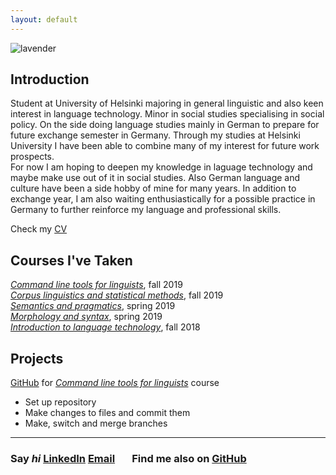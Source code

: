 ```yaml
---
layout: default
---
```

![lavender](https://i.imgur.com/Jmb6a5J.png)

## Introduction
Student at University of Helsinki majoring in general linguistic and also keen interest in language technology. Minor in social studies specialising in social policy. On the side doing language studies mainly in German to prepare for future exchange semester in Germany. Through my studies at Helsinki University I have been able to combine many of my interest for future work prospects.  
For now I am hoping to deepen my knowledge in laguage technology and maybe make use out of it in social studies. Also German language and culture have been a side hobby of mine for many years. In addition to exchange year, I am also waiting enthusiastically for a possible practice in Germany to further reinforce my language and professional skills. 

Check my [CV](https://www.overleaf.com/read/jcfsmbdkzxtc)
## Courses I've Taken

_[Command line tools for linguists](https://courses.helsinki.fi/fi/KIK-LG219/129824412)_, fall 2019  
_[Corpus linguistics and statistical methods](https://courses.helsinki.fi/fi/kik-404/120960460)_, fall 2019  
_[Semantics and pragmatics](https://courses.helsinki.fi/fi/kik-lg103/125773180)_, spring 2019  
_[Morphology and syntax](https://courses.helsinki.fi/fi/kik-lg102/120337956)_, spring 2019  
_[Introduction to language technology](https://courses.helsinki.fi/fi/kik-405/124787882)_, fall 2018  

## Projects

[GitHub][1] for _[Command line tools for linguists][2]_ course  
* Set up repository   
* Make changes to files and commit them  
* Make, switch and merge branches  

[1]: https://github.com/lindajok/cmdline-course
[2]: https://courses.helsinki.fi/fi/KIK-LG219/129824412

---
### Say _hi_ [LinkedIn](https://www.linkedin.com/in/linda-jokinen-998426161/) [Email](mailto:linda.jokinen@helsinki.fi) &nbsp; &nbsp; &nbsp; Find me also on [GitHub](https://github.com/lindajok)
